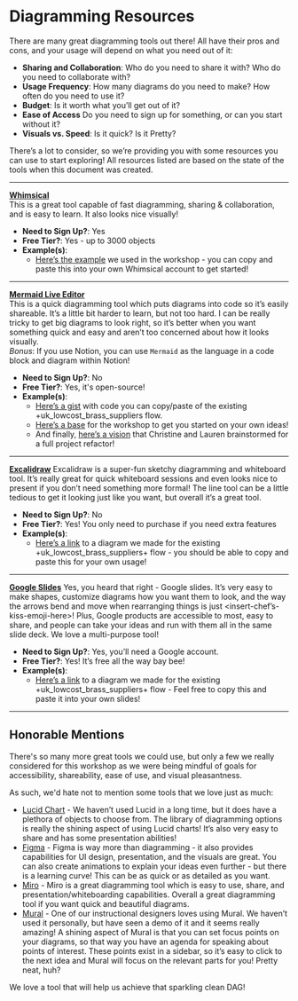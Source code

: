 # Diagramming Resources

There are many great diagramming tools out there! All have their pros and cons, 
and your usage will depend on what you need out of it:
- **Sharing and Collaboration**:
  Who do you need to share it with? Who do you need to collaborate with?
- **Usage Frequency**:
  How many diagrams do you need to make? How often do you need to use it?
- **Budget**:
  Is it worth what you’ll get out of it?
- **Ease of Access** 
  Do you need to sign up for something, or can you start without it?
- **Visuals vs. Speed**:
  Is it quick? Is it Pretty?

There’s a lot to consider, so we’re providing you with some resources you can use 
to start exploring! All resources listed are based on the state of the tools when 
this document was created.

---
**[Whimsical](https://whimsical.com/)**  
This is a great tool capable of fast diagramming, sharing & collaboration, and is 
easy to learn. It also looks nice visually!

- **Need to Sign Up?**: Yes  
- **Free Tier?**: Yes - up to 3000 objects  
- **Example(s)**:  
    - [Here’s the example](https://whimsical.com/existing-dag-uk-lowcost-brass-suppliers-N4xucD1d3jL3raHGaB8z49) we used in the workshop - you can copy and paste this into your own Whimsical account to get started!
---
**[Mermaid Live Editor](https://mermaid.live/)**  
This is a quick diagramming tool which puts diagrams into code so it’s easily 
shareable. It’s a little bit harder to learn, but not too hard. I can be really 
tricky to get big diagrams to look right, so it’s better when you want something 
quick and easy and aren’t too concerned about how it looks visually.  
*Bonus*: If you use Notion, you can use `Mermaid` as the language in a code block
and diagram within Notion!

- **Need to Sign Up?**: No  
- **Free Tier?**: Yes, it's open-source!
- **Example(s)**:  
    - [Here’s a gist](https://gist.github.com/christineberger/44d4a1f6dfcf21e44e9eff8a8ddbeab2) with code you can copy/paste of the existing +uk_lowcost_brass_suppliers flow. 
    - [Here’s a base](https://gist.github.com/christineberger/4be30fc75dd759b1e3cc853695def798) for the workshop to get you started on your own ideas!
    - And finally, [here’s a vision](https://gist.github.com/christineberger/795e040d8a83efe86a71b4009c30decf) that Christine and Lauren brainstormed for a full project refactor!
---
**[Excalidraw](https://excalidraw.com/)**
Excalidraw is a super-fun sketchy diagramming and whiteboard tool. It’s really 
great for quick whiteboard sessions and even looks nice to present if you don’t 
need something more formal! The line tool can be a little tedious to get it looking 
just like you want, but overall it’s a great tool.

- **Need to Sign Up?**: No  
- **Free Tier?**: Yes! You only need to purchase if you need extra features
- **Example(s)**:  
    - [Here’s a link](https://excalidraw.com/#json=5Ki71CvpItc7f1HctK78v,9H7wsgfqJjRw-ST-RWum2A) to a diagram we made for the existing +uk_lowcost_brass_suppliers+ flow - you should be able to copy and paste this for your own usage!
---
**[Google Slides](https://slides.google.com/)**
Yes, you heard that right - Google slides. It’s very easy to make shapes, customize 
diagrams how you want them to look, and the way the arrows bend and move when 
rearranging things is just <insert-chef’s-kiss-emoji-here>! Plus, Google products 
are accessible to most, easy to share, and people can take your ideas and run with 
them all in the same slide deck. We love a multi-purpose tool!

- **Need to Sign Up?**: Yes, you’ll need a Google account. 
- **Free Tier?**: Yes! It’s free all the way bay bee!
- **Example(s)**:  
    - [Here’s a link](https://docs.google.com/presentation/d/1G4fRYbBavEl9HEynl0JZzxsIDmFgf21HP3D_U3Ono8U/edit?usp=sharing) to a diagram we made for the existing +uk_lowcost_brass_suppliers+ flow - Feel free to copy this and paste it into your own slides!

---

## Honorable Mentions
There's so many more great tools we could use, but only a few we really considered
for this workshop as we were being mindful of goals for accessibility, shareability, 
ease of use, and visual pleasantness.

As such, we'd hate not to mention some tools that we love just as much:
- [Lucid Chart](https://www.lucidchart.com/) - We haven’t used Lucid in a long time, but it does have a plethora of objects to choose from. The library of diagramming options is really the shining aspect of using Lucid charts! It’s also very easy to share and has some presentation abilities!
- [Figma](https://www.figma.com/) - Figma is way more than diagramming - it also provides capabilities for UI design, presentation, and  the visuals are great. You can also create animations to explain your ideas even further - but there is a learning curve! This can be as quick or as detailed as you want.
- [Miro](https://miro.com/) - Miro is a great diagramming tool which is easy to use, share, and presentation/whiteboarding capabilities. Overall a great diagramming tool if you want quick and beautiful diagrams. 
- [Mural](https://get.mural.co/) - One of our instructional designers loves using Mural. We haven’t used it personally, but have seen a demo of it and it seems really amazing! A shining aspect of Mural is that you can set focus points on your diagrams, so that way you have an agenda for speaking about points of interest. These points exist in a sidebar, so it’s easy to click to the next idea and Mural will focus on the relevant parts for you! Pretty neat, huh?

We love a tool that will help us achieve that sparkling clean DAG!